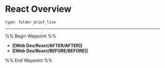 # React Overview
 
```ccard
type: folder_brief_live
```
 
---

%% Begin Waypoint %%
- **[[Web Dev/React/AFTER/AFTER]]**
- **[[Web Dev/React/BEFORE/BEFORE]]**

%% End Waypoint %%